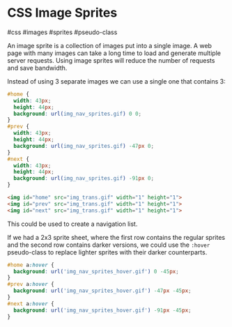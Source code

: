 # CSS Image Sprites
#css #images #sprites #pseudo-class

An image sprite is a collection of images put into a single image.
A web page with many images can take a long time to load and generate
multiple server requests.
Using image sprites will reduce the number of requests and save bandwidth.

Instead of using 3 separate images we can use a single one that contains 3:
```css
#home {
  width: 43px;
  height: 44px;
  background: url(img_nav_sprites.gif) 0 0;
}
#prev {
  width: 43px;
  height: 44px;
  background: url(img_nav_sprites.gif) -47px 0;
}
#next {
  width: 43px;
  height: 44px;
  background: url(img_nav_sprites.gif) -91px 0;
}
```
```html
<img id="home" src="img_trans.gif" width="1" height="1">
<img id="prev" src="img_trans.gif" width="1" height="1">
<img id="next" src="img_trans.gif" width="1" height="1">
```
This could be used to create a navigation list.

If we had a 2x3 sprite sheet, where the first row contains the regular
sprites and the second row contains darker versions, we could use
the `:hover` pseudo-class to replace lighter sprites with their
darker counterparts.
```css
#home a:hover {
  background: url('img_nav_sprites_hover.gif') 0 -45px;
}
#prev a:hover {
  background: url('img_nav_sprites_hover.gif') -47px -45px;
}
#next a:hover {
  background: url('img_nav_sprites_hover.gif') -91px -45px;
}
```
